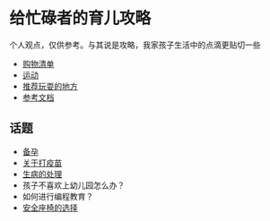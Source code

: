 # 给忙碌者的育儿攻略

个人观点，仅供参考。与其说是攻略，我家孩子生活中的点滴更贴切一些

- [购物清单](./shopping)
- [运动](./sport)
- [推荐玩耍的地方](./places.md)
- [参考文档](./references.md)

## 话题

- [备孕](./topic/prepare.md)
- [关于打疫苗](./topic/vaccine.md)
- [生病的处理](./topic/disease.md)
- 孩子不喜欢上幼儿园怎么办？
- 如何进行编程教育？
- [安全座椅的选择](./topic/car-seat.md)
